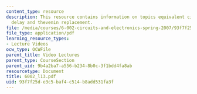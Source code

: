 ```yaml
---
content_type: resource
description: This resource contains information on topics equivalent circuit, falling
  delay and thevenin replacement.
file: /media/courses/6-002-circuits-and-electronics-spring-2007/93f7f25de3c5baf4c514b8add531fa3f_6002_l13.pdf
file_type: application/pdf
learning_resource_types:
- Lecture Videos
ocw_type: OCWFile
parent_title: Video Lectures
parent_type: CourseSection
parent_uid: 9b4a2ba7-a556-b234-8b0c-3f1bdd4fa8ab
resourcetype: Document
title: 6002_l13.pdf
uid: 93f7f25d-e3c5-baf4-c514-b8add531fa3f
---
```

